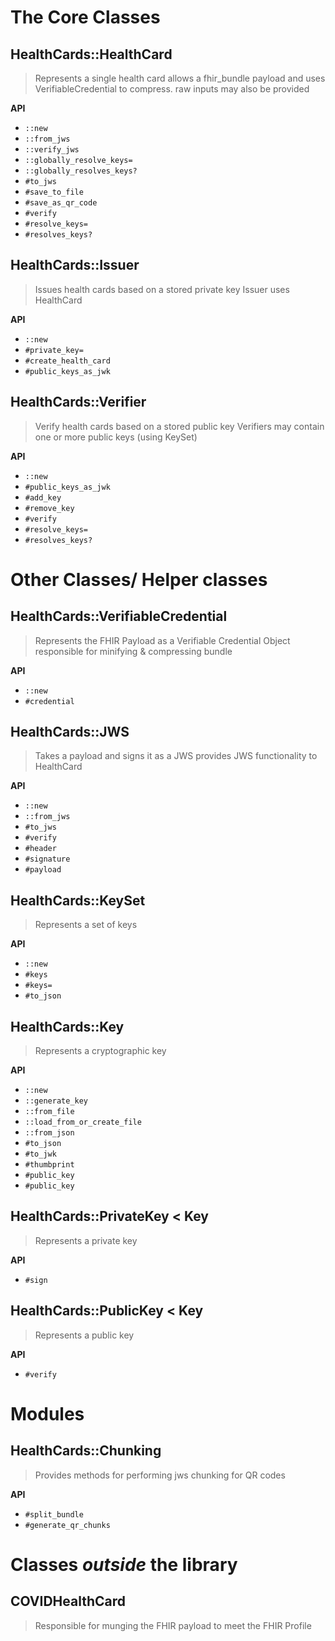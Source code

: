 # The Core Classes

## HealthCards::HealthCard
> Represents a single health card
> allows a fhir_bundle payload and uses VerifiableCredential to compress. raw inputs may also be provided

**API**
- `::new`
- `::from_jws`
- `::verify_jws`
- `::globally_resolve_keys=`
- `::globally_resolves_keys?`
- `#to_jws`
- `#save_to_file`
- `#save_as_qr_code`
- `#verify`
- `#resolve_keys=`
- `#resolves_keys?`

## HealthCards::Issuer
> Issues health cards based on a stored private key
> Issuer uses HealthCard

**API**
- `::new`
- `#private_key=`
- `#create_health_card`
- `#public_keys_as_jwk`

## HealthCards::Verifier
> Verify health cards based on a stored public key
> Verifiers may contain one or more public keys (using KeySet)

**API**
- `::new`
- `#public_keys_as_jwk`
- `#add_key`
- `#remove_key`
- `#verify`
- `#resolve_keys=`
- `#resolves_keys?`


# Other Classes/ Helper classes

## HealthCards::VerifiableCredential
> Represents the FHIR Payload as a Verifiable Credential Object responsible
> for minifying & compressing bundle

**API**
- `::new`
- `#credential`


## HealthCards::JWS
> Takes a payload and signs it as a JWS provides JWS functionality to HealthCard

**API**
- `::new`
- `::from_jws`
- `#to_jws`
- `#verify`
- `#header`
- `#signature`
- `#payload`

## HealthCards::KeySet
> Represents a set of keys

**API**
- `::new`
- `#keys`
- `#keys=`
- `#to_json`

## HealthCards::Key
> Represents a cryptographic key

**API**
- `::new`
- `::generate_key`
- `::from_file`
- `::load_from_or_create_file`
- `::from_json`
- `#to_json`
- `#to_jwk`
- `#thumbprint`
- `#public_key`
- `#public_key`

## HealthCards::PrivateKey < Key
> Represents a private key

**API**
- `#sign`

## HealthCards::PublicKey < Key
> Represents a public key

**API**
- `#verify`

# Modules

## HealthCards::Chunking
> Provides methods for performing jws chunking for QR codes

**API**
- `#split_bundle`
- `#generate_qr_chunks`


# Classes *outside* the library

## COVIDHealthCard
> Responsible for munging the FHIR payload to meet the FHIR Profile